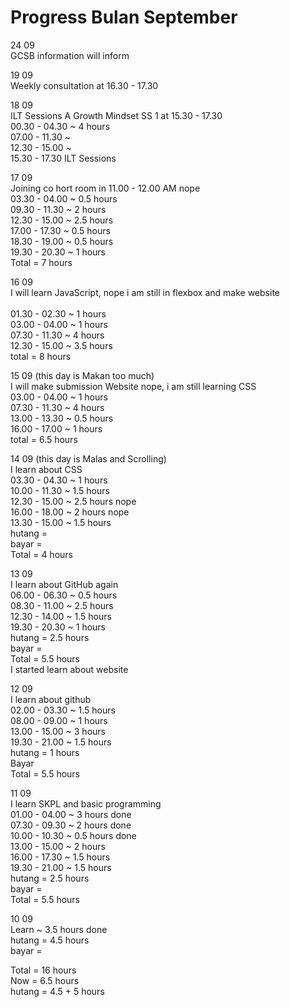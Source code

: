 # Progress Bulan September
24 09<br>
GCSB information will inform<br>

19 09<br>
Weekly consultation at 16.30 - 17.30<br>


18 09<br>
ILT Sessions A Growth Mindset SS 1 at 15.30 - 17.30<br>
00.30 - 04.30 ~ 4 hours<br>
07.00 - 11.30 ~ <br>
12.30 - 15.00 ~ <br>
15.30 - 17.30 ILT Sessions <br>

17 09<br>
Joining co hort room in 11.00 - 12.00 AM nope<br>
03.30 - 04.00 ~ 0.5 hours<br>
09.30 - 11.30 ~ 2 hours<br>
12.30 - 15.00 ~ 2.5 hours<br>
17.00 - 17.30 ~ 0.5 hours<br>
18.30 - 19.00 ~ 0.5 hours<br>
19.30 - 20.30 ~ 1 hours<br>
Total = 7 hours<br>

16 09<br>
I will learn JavaScript, nope i am still in flexbox and make website<br><br>
01.30 - 02.30 ~ 1 hours<br>
03.00 - 04.00 ~ 1 hours<br>
07.30 - 11.30 ~ 4 hours<br>
12.30 - 15.00 ~ 3.5 hours<br>
total = 8 hours<br>

15 09 (this day is Makan too much)<br>
I will make submission Website nope, i am still learning CSS<br>
03.00 - 04.00 ~ 1 hours<br>
07.30 - 11.30 ~ 4 hours<br>
13.00 - 13.30 ~ 0.5 hours<br>
16.00 - 17.00 ~ 1 hours<br>
total = 6.5 hours<br>

14 09 (this day is Malas and Scrolling)<br>
I learn about CSS<br>
03.30 - 04.30 ~ 1 hours<br>
10.00 - 11.30 ~ 1.5 hours<br>
12.30 - 15.00 ~ 2.5 hours nope<br>
16.00 - 18.00 ~ 2 hours nope<br>
13.30 - 15.00 ~ 1.5 hours<br>
hutang = <br>
bayar = <br>
Total = 4 hours<br>

13 09<br>
I learn about GitHub again<br>
06.00 - 06.30 ~ 0.5 hours<br>
08.30 - 11.00 ~ 2.5 hours<br>
12.30 - 14.00 ~ 1.5 hours<br>
19.30 - 20.30 ~ 1 hours<br>
hutang = 2.5 hours<br>
bayar = <br>
Total = 5.5 hours<br>
I started learn about website<br>

12 09<br>
I learn about github<br>
02.00 - 03.30 ~ 1.5 hours<br>
08.00 - 09.00 ~ 1 hours<br>
13.00 - 15.00 ~ 3 hours<br>
19.30 - 21.00 ~ 1.5 hours<br>
hutang = 1 hours<br>
Bayar<br>
Total = 5.5 hours<br>

11 09 <br>
I learn SKPL and basic programming<br>
01.00 - 04.00 ~ 3 hours done<br>
07.30 - 09.30 ~ 2 hours done<br>
10.00 - 10.30 ~ 0.5 hours done<br>
13.00 - 15.00 ~ 2 hours<br>
16.00 - 17.30 ~ 1.5 hours<br>
19.30 - 21.00 ~ 1.5 hours<br>
hutang = 2.5 hours<br>
bayar = <br>
Total = 5.5 hours<br>

10 09<br>
Learn ~ 3.5 hours done<br>
hutang = 4.5 hours<br>
bayar = <br>

Total = 16 hours<br>
Now = 6.5 hours<br>
hutang = 4.5 + 5 hours<br>
